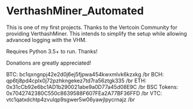 # VerthashMiner_Automated
This is one of my first projects. Thanks to the Vertcoin Community for providing VerthashMiner. This intends to simplify the setup while allowing advanced logging with the VHM.

Requires Python 3.5+ to run. Thanks!

Donations are greatly appreciated! 

BTC: bc1qxngnpj42e2d0j6ej5fjpwa454kwxmlvk6kzxkg /br
BCH: qp6tj8pd4cplx0j72pzhkngekez7td7ra56ztgk335 /br
ETH: 0x31cCb92e6bc1AD1b290021abe9a0D77a45d08E9C /br
BSC Tokens: 0x7042742380C550c8639588F607FEa2A77BF36FFD /br
VTC: vtc1qatxdchtp4zvulqp9sgwer5w06yawjlpycrnajz /br

